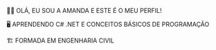 👩‍💻 OLÁ, EU SOU A AMANDA E ESTE É O MEU PERFIL!

🖥️ APRENDENDO C# .NET E CONCEITOS BÁSICOS DE PROGRAMAÇÃO

🏗️ FORMADA EM ENGENHARIA CIVIL


